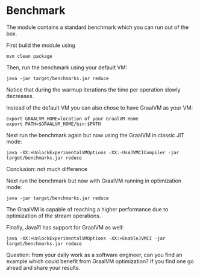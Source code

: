# Benchmark

The module contains a standard benchmark which you can run out of the box.

First build the module using

``mvn clean package``

Then, run the benchmark using your default VM:

```
java -jar target/benchmarks.jar reduce
```

Notice that during the warmup iterations the time per operation slowly decreases.

Instead of the default VM you can also chose to have GraalVM as your VM:

```
export GRAALVM_HOME=location of your GraalVM Home
export PATH=$GRAALVM_HOME/bin:$PATH
```

Next run the benchmark again but now using the GraalVM in classic JIT mode:

```java -XX:+UnlockExperimentalVMOptions -XX:-UseJVMCICompiler -jar target/benchmarks.jar reduce```

Conclusion: not much difference

Next run the benchmark but now with GraalVM running in optimization mode:

```java -jar target/benchmarks.jar reduce```

The GraalVM is capable of reaching a higher performance due to optimization of the stream operations.

Finally, Java11 has support for GraalVM as well:

```jenv version 11.0
java -XX:+UnlockExperimentalVMOptions -XX:+EnableJVMCI -jar target/benchmarks.jar reduce
```

Question: from your daily work as a software engineer, can you find an example which could benefit from GraalVM optimization? If you find one go ahead and share your results.
